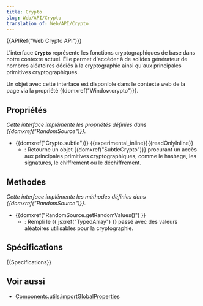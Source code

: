 ```yaml
---
title: Crypto
slug: Web/API/Crypto
translation_of: Web/API/Crypto
---
```

{{APIRef("Web Crypto API")}}

L'interface **`Crypto`** représente les fonctions cryptographiques de base dans notre contexte actuel. Elle permet d'accéder à de solides générateur de nombres aléatoires dédiés à la cryptographie ainsi qu'aux principales primitives cryptographiques.

Un objet avec cette interface est disponible dans le contexte web de la page via la propriété {{domxref("Window.crypto")}}.

## Propriétés

_Cette interface implémente les propriétés définies dans {{domxref("RandomSource")}}._

- {{domxref("Crypto.subtle")}} {{experimental_inline}}{{readOnlyInline}}
  - : Retourne un objet {{domxref("SubtleCrypto")}} procurant un accès aux principales primitives cryptographiques, comme le hashage, les signatures, le chiffrement ou le déchiffrement.

## Methodes

_Cette interface implémente les méthodes définies dans {{domxref("RandomSource")}}._

- {{domxref("RandomSource.getRandomValues()") }}
  - : Rempli le {{ jsxref("TypedArray") }} passé avec des valeurs aléatoires utilisables pour la cryptographie.

## Spécifications

{{Specifications}}

## Voir aussi

- [Components.utils.importGlobalProperties](/fr/docs/Components.utils.importGlobalProperties)

